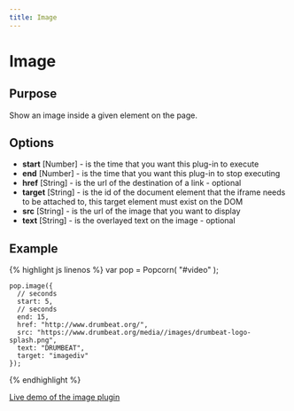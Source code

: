 ```yaml
---
title: Image
---
```

# Image #

## Purpose ##

Show an image inside a given element on the page.

## Options ##

* **start** \[Number\] - is the time that you want this plug-in to execute
* **end** \[Number\] - is the time that you want this plug-in to stop executing
* **href** \[String\] - is the url of the destination of a link - optional
* **target** \[String\] - is the id of the document element that the iframe needs to be attached to, this target element must exist on the DOM
* **src** \[String\] - is the url of the image that you want to display
* **text** \[String\] - is the overlayed text on the image - optional

## Example ##

{% highlight js linenos %} 
    var pop = Popcorn( "#video" );

    pop.image({
      // seconds
      start: 5,
      // seconds
      end: 15,
      href: "http://www.drumbeat.org/",
      src: "https://www.drumbeat.org/media//images/drumbeat-logo-splash.png",
      text: "DRUMBEAT",
      target: "imagediv"
    });
{% endhighlight %}

[Live demo of the image plugin](http://jsfiddle.net/popcornjs/8ZFzH/1/)
